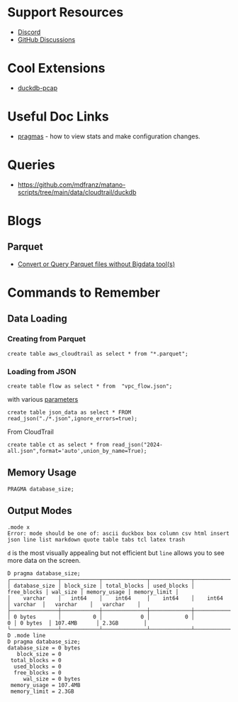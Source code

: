 # Support Resources 
- [Discord](https://discord.com/invite/tcvwpjfnZx)
- [GitHub Discussions](https://github.com/duckdb/duckdb/discussions)

# Cool Extensions
- [duckdb-pcap](https://github.com/hrbrmstr/duckdb-pcap)

# Useful Doc Links
- [pragmas](https://duckdb.org/docs/sql/pragmas) - how to view stats and make configuration changes.

# Queries
- https://github.com/mdfranz/matano-scripts/tree/main/data/cloudtrail/duckdb

# Blogs
## Parquet
- [Convert or Query Parquet files without Bigdata tool(s)](https://medium.com/datadriveninvestor/convert-or-query-parquet-files-without-bigdata-tool-s-6d58132b99a7)

# Commands to Remember
## Data Loading

### Creating from Parquet

```
create table aws_cloudtrail as select * from "*.parquet";
```

### Loading from JSON

```
create table flow as select * from  "vpc_flow.json";
```

with various [parameters](https://duckdb.org/docs/data/json/overview.html#parameters)

```
create table json_data as select * FROM read_json("./*.json",ignore_errors=true);
```


From CloudTrail 

```
create table ct as select * from read_json("2024-all.json",format='auto',union_by_name=True);
```


## Memory Usage
```
PRAGMA database_size;
```

## Output Modes 

```
.mode x
Error: mode should be one of: ascii duckbox box column csv html insert json line list markdown quote table tabs tcl latex trash
```

`d` is the most visually appealing but not efficient but `line` allows you to see more data on the screen.

```
D pragma database_size;
┌───────────────┬────────────┬──────────────┬─────────────┬─────────────┬──────────┬──────────────┬──────────────┐
│ database_size │ block_size │ total_blocks │ used_blocks │ free_blocks │ wal_size │ memory_usage │ memory_limit │
│    varchar    │   int64    │    int64     │    int64    │    int64    │ varchar  │   varchar    │   varchar    │
├───────────────┼────────────┼──────────────┼─────────────┼─────────────┼──────────┼──────────────┼──────────────┤
│ 0 bytes       │          0 │            0 │           0 │           0 │ 0 bytes  │ 107.4MB      │ 2.3GB        │
└───────────────┴────────────┴──────────────┴─────────────┴─────────────┴──────────┴──────────────┴──────────────┘
D .mode line
D pragma database_size;
database_size = 0 bytes
   block_size = 0
 total_blocks = 0
  used_blocks = 0
  free_blocks = 0
     wal_size = 0 bytes
 memory_usage = 107.4MB
 memory_limit = 2.3GB
```
